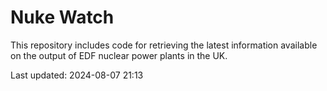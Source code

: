 # Nuke Watch

This repository includes code for retrieving the latest information available on the output of EDF nuclear power plants in the UK.

Last updated: 2024-08-07 21:13